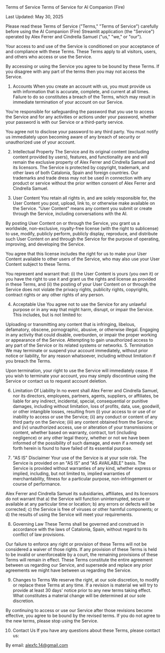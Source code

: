 Terms of Service
Terms of Service for AI Companion (Fire)

Last Updated: May 30, 2025

Please read these Terms of Service ("Terms," "Terms of Service") carefully before using the AI Companion (Fire) Streamlit application (the "Service") operated by Alex Ferrer and Cindrella Samuel ("us," "we," or "our").

Your access to and use of the Service is conditioned on your acceptance of and compliance with these Terms. These Terms apply to all visitors, users, and others who access or use the Service.

By accessing or using the Service you agree to be bound by these Terms. If you disagree with any part of the terms then you may not access the Service.

1. Accounts
When you create an account with us, you must provide us with information that is accurate, complete, and current at all times. Failure to do so constitutes a breach of the Terms, which may result in immediate termination of your account on our Service.

You're responsible for safeguarding the password that you use to access the Service and for any activities or actions under your password, whether your password is with our Service or a third-party service.

You agree not to disclose your password to any third party. You must notify us immediately upon becoming aware of any breach of security or unauthorized use of your account.

2. Intellectual Property
The Service and its original content (excluding content provided by users), features, and functionality are and will remain the exclusive property of Alex Ferrer and Cindrella Samuel and its licensors. The Service is protected by copyright, trademark, and other laws of both Catalonia, Spain and foreign countries. Our trademarks and trade dress may not be used in connection with any product or service without the prior written consent of Alex Ferrer and Cindrella Samuel.

3. User Content
You retain all rights in, and are solely responsible for, the User Content you post, upload, link to, or otherwise make available on the Service. "User Content" means any content you submit or create through the Service, including conversations with the AI.

By posting User Content on or through the Service, you grant us a worldwide, non-exclusive, royalty-free license (with the right to sublicense) to use, modify, publicly perform, publicly display, reproduce, and distribute such User Content on and through the Service for the purpose of operating, improving, and developing the Service.

You agree that this license includes the right for us to make your User Content available to other users of the Service, who may also use your User Content subject to these Terms.

You represent and warrant that: (i) the User Content is yours (you own it) or you have the right to use it and grant us the rights and license as provided in these Terms, and (ii) the posting of your User Content on or through the Service does not violate the privacy rights, publicity rights, copyrights, contract rights or any other rights of any person.

4. Acceptable Use
You agree not to use the Service for any unlawful purpose or in any way that might harm, disrupt, or impair the Service. This includes, but is not limited to:

Uploading or transmitting any content that is infringing, libelous, defamatory, obscene, pornographic, abusive, or otherwise illegal.
Engaging in any activity that could disable, overburden, or impair the proper working or appearance of the Service.
Attempting to gain unauthorized access to any part of the Service or its related systems or networks.
5. Termination
We may terminate or suspend your account immediately, without prior notice or liability, for any reason whatsoever, including without limitation if you breach the Terms.

Upon termination, your right to use the Service will immediately cease. If you wish to terminate your account, you may simply discontinue using the Service or contact us to request account deletion.

6. Limitation Of Liability
In no event shall Alex Ferrer and Cindrella Samuel, nor its directors, employees, partners, agents, suppliers, or affiliates, be liable for any indirect, incidental, special, consequential or punitive damages, including without limitation, loss of profits, data, use, goodwill, or other intangible losses, resulting from (i) your access to or use of or inability to access or use the Service; (ii) any conduct or content of any third party on the Service; (iii) any content obtained from the Service; and (iv) unauthorized access, use or alteration of your transmissions or content, whether based on warranty, contract, tort (including negligence) or any other legal theory, whether or not we have been informed of the possibility of such damage, and even if a remedy set forth herein is found to have failed of its essential purpose.

7. "AS IS" Disclaimer
Your use of the Service is at your sole risk. The Service is provided on an "AS IS" and "AS AVAILABLE" basis. The Service is provided without warranties of any kind, whether express or implied, including, but not limited to, implied warranties of merchantability, fitness for a particular purpose, non-infringement or course of performance.

Alex Ferrer and Cindrella Samuel its subsidiaries, affiliates, and its licensors do not warrant that a) the Service will function uninterrupted, secure or available at any particular time or location; b) any errors or defects will be corrected; c) the Service is free of viruses or other harmful components; or d) the results of using the Service will meet your requirements.

8. Governing Law
These Terms shall be governed and construed in accordance with the laws of Catalonia, Spain, without regard to its conflict of law provisions.

Our failure to enforce any right or provision of these Terms will not be considered a waiver of those rights. If any provision of these Terms is held to be invalid or unenforceable by a court, the remaining provisions of these Terms will remain in effect. These Terms constitute the entire agreement between us regarding our Service, and supersede and replace any prior agreements we might have between us regarding the Service.

9. Changes to Terms
We reserve the right, at our sole discretion, to modify or replace these Terms at any time. If a revision is material we will try to provide at least 30 days' notice prior to any new terms taking effect. What constitutes a material change will be determined at our sole discretion.

By continuing to access or use our Service after those revisions become effective, you agree to be bound by the revised terms. If you do not agree to the new terms, please stop using the Service.

10. Contact Us
If you have any questions about these Terms, please contact us:

By email: alexfc.14@gmail.com
